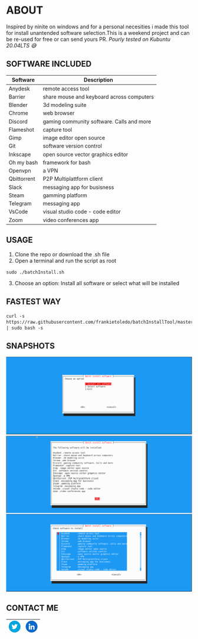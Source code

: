 # ABOUT
Inspired by ninite on windows and for a personal necesities i made this tool for install unantended software selection.This is a weekend project and can be re-used for free or can send yours PR. *Pourly tested on Kubuntu 20.04LTS 😅*

## SOFTWARE INCLUDED

| Software | Description |
|--|--|
| Anydesk | remote access tool|
|Barrier|share mouse and keyboard across computers|
|Blender|3d modeling suite|
|Chrome|web browser|
|Discord|gaming community software. Calls and more|
|Flameshot|capture tool|
|Gimp|image editor open source|
|Git|software version control|
|Inkscape|open source vector graphics editor |
|Oh my bash|framework for bash| 
|Openvpn|a VPN |
|Qbittorrent|P2P Multiplattform client|
|Slack|messaging app for busisness|
|Steam|gamming platform|
|Telegram|messaging app|
|VsCode|visual studio code - code editor|
|Zoom|video conferences app|

## USAGE

 1. Clone the repo or download the .sh file
 2. Open a terminal and run the script as root

```
sudo ./batchInstall.sh
```

 3. Choose an option: Install all software or select what will be installed

## FASTEST WAY
```
curl -s https://raw.githubusercontent.com/frankietoledo/batchInstallTool/master/batchInstall.sh | sudo bash -s
```

## SNAPSHOTS
![enter image description here](assets/screenshot01.png)
![enter image description here](assets/screenshot02.png)
![enter image description here](assets/screenshot03.png)

## CONTACT ME
|[![Twitter Logo](assets/twitter.png)](https://twitter.com/frankie_toledo)|[![LinkedIn Logo](assets/linkedin.png)](https://www.linkedin.com/in/frankie-toledo/)|
|--|--|